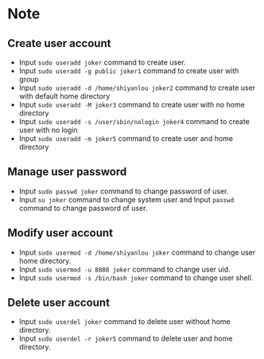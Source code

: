 # Note

## Create user account

- Input `sudo useradd joker` command to create user.
- Input `sudo useradd -g public joker1` command to create user with group
- Input `sudo useradd -d /home/shiyanlou joker2` command to create user with default home directory
- Input `sudo useradd -M joker3` command to create user with no home directory
- Input `sudo useradd -s /user/sbin/nologin joker4` command to create user with no login
- Input `sudo useradd -m joker5` command to create user and home directory

## Manage user password

- Input `sudo passwd joker` command to change password of user.
- Input `su joker` command to change system user and Input `passwd` command to change password of user.

## Modify user account

- Input `sudo usermod -d /home/shiyanlou joker` command to change user home directory.
- Input `sudo usermod -u 8888 joker` command to change user uid.
- Input `sudo usermod -s /bin/bash joker` command to change user shell.

## Delete user account

- Input `sudo userdel joker` command to delete user without home directory.
- Input `sudo userdel -r joker5` command to delete user and home directory.
